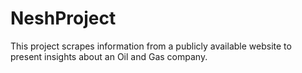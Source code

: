# NeshProject
This project scrapes information from a publicly available website to present insights about an Oil and Gas company. 
